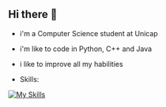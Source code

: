 ## Hi there 👋
- i'm a Computer Science student at Unicap
- i'm like to code in Python, C++ and Java
- i like to improve all my habilities

- Skills:

[![My Skills](https://skillicons.dev/icons?i=py,java,cpp,vim&perline=3)](https://skillicons.dev)
<!--
**luisfteixeira11/luisfteixeira11** is a ✨ _special_ ✨ repository because its `README.md` (this file) appears on your GitHub profile.

Here are some ideas to get you started:

- 🔭 I’m currently working on ...
- 🌱 I’m currently learning ...
- 👯 I’m looking to collaborate on ...
- 🤔 I’m looking for help with ...
- 💬 Ask me about ...
- 📫 How to reach me: ...
- 😄 Pronouns: ...
- ⚡ Fun fact: ...
-->
